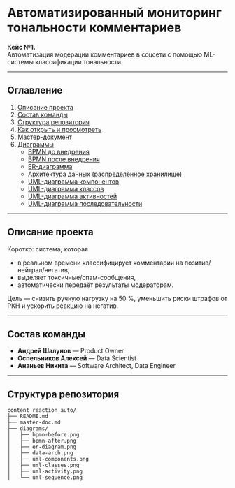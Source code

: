 # Автоматизированный мониторинг тональности комментариев

**Кейс №1.**  
Автоматизация модерации комментариев в соцсети с помощью ML-системы классификации тональности.

---

## Оглавление

1. [Описание проекта](#описание-проекта)  
2. [Состав команды](#состав-команды)  
3. [Структура репозитория](#структура-репозитория)  
4. [Как открыть и просмотреть](#как-открыть-и-просмотреть)  
5. [Мастер-документ](#мастер-документ)  
6. [Диаграммы](#диаграммы)  
   - [BPMN до внедрения](#bpmn-до-внедрения)  
   - [BPMN после внедрения](#bpmn-после-внедрения)  
   - [ER-диаграмма](#er-диаграмма)  
   - [Архитектура данных (распределённое хранилище)](#архитектура-данных-распределённое-хранилище)  
   - [UML-диаграмма компонентов](#uml-диаграмма-компонентов)  
   - [UML-диаграмма классов](#uml-диаграмма-классов)  
   - [UML-диаграмма активностей](#uml-диаграмма-активностей)  
   - [UML-диаграмма последовательности](#uml-диаграмма-последовательности)  
---

## Описание проекта

Коротко: система, которая  
- в реальном времени классифицирует комментарии на позитив/нейтрал/негатив,  
- выделяет токсичные/спам-сообщения,  
- автоматически передаёт результаты модераторам.

Цель — снизить ручную нагрузку на 50 %, уменьшить риски штрафов от РКН и ускорить реакцию на негатив.

---

## Состав команды

- **Андрей Шалунов** — Product Owner  
- **Оспельников Алексей** — Data Scientist  
- **Ананьев Никита** — Software Architect, Data Engineer  

---

## Структура репозитория

```text
content_reaction_auto/
├── README.md
├── master-doc.md
├── diagrams/
│   ├── bpmn-before.png
│   ├── bpmn-after.png
│   ├── er-diagram.png
│   ├── data-arch.png
│   ├── uml-components.png
│   ├── uml-classes.png
│   ├── uml-activity.png
│   └── uml-sequence.png
